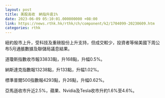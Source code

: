 ```yaml
---
layout: post
title: 美股高收　納指升逾1%
date: 2023-06-09 05:10:01.000000000 +08:00
link: https://news.rthk.hk/rthk/ch/component/k2/1704099-20230609.htm
categories: rthk
---
```


紐約股市上升，受科技及重磅股份上升支持，但成交較少，投資者等候美國下周公布5月通脹數據及聯儲局議息結果。

道瓊斯指數收市報33833點，升168點，升幅0.5%。

納斯達克指數報13238點，升133點，升幅1.02%。

標準普爾500指數報4293點，升26點，升幅0.62%。

亞馬遜收市升近2.5%，蘋果、Nvidia及Tesla收市升約1.6%至4.6%。
